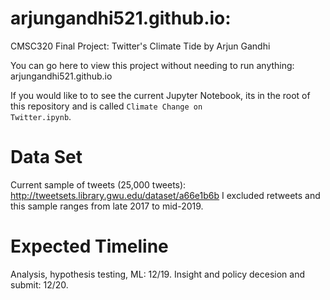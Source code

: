 # arjungandhi521.github.io:
CMSC320 Final Project: Twitter's Climate Tide by Arjun Gandhi

You can go here to view this project without needing to run anything: arjungandhi521.github.io

If you would like to to see the current Jupyter Notebook, its in the root of this repository and is called <code>Climate Change on Twitter.ipynb</code>.

# Data Set
Current sample of tweets (25,000 tweets): http://tweetsets.library.gwu.edu/dataset/a66e1b6b
I excluded retweets and this sample ranges from late 2017 to mid-2019. 

# Expected Timeline
Analysis, hypothesis testing, ML: 12/19. Insight and policy decesion and submit:  12/20.
